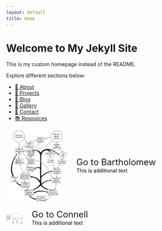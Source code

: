 ```yaml
---
layout: default
title: Home
---
```

# Welcome to My Jekyll Site
This is my custom homepage instead of the README.

Explore different sections below:

- [📄 About](/_pages/about.md/)
- [🚀 Projects](/projects.md/)
- [📝 Blog](/pages/bartholomew.html/)
- [📸 Gallery](/gallery/)
- [📧 Contact](/contact/)
- [📚 Resources](/resources/)


<div class="widget-container" style="display: flex; align-items: center; margin-bottom: 20px;">
  <div class="widget">
    <a href="/Foundational-Papers/pages/bartholomew.html" style="display: flex; flex-direction: row; align-items: center; text-decoration: none;">
      <!-- Image on the left -->
      <img src="/assets/Bartholomew.jpg" alt="Widget Bartholomew" style="max-width: 200px; height: 200px; object-fit: cover; margin-right: 20px;" />
      <!-- Text on the right -->
      <div>
        <p style="margin: 0; font-size: 24px;">Go to Bartholomew</p>
        <!-- Additional text without link styling -->
        <p style="font-size: 14px; color: black; text-decoration: none; margin: 0;">This is additional text</p>
      </div>
    </a>
  </div>
</div>



<div class="widget-container" style="display: flex; align-items: center; margin-bottom: 20px;">
  <div class="widget">
    <a href="/Foundational-Papers/pages/connell.html" style="display: flex; flex-direction: row; align-items: center; text-decoration: none;">
      <!-- Image on the left -->
      <img src="/assets/Connell.jpg" alt="Widget Connell" style="max-width: 50px; height: auto; margin-right: 20px;" />
      <!-- Text on the right -->
      <div>
        <p style="margin: 0; font-size: 24px;">Go to Connell</p>
        <!-- Additional text without link styling -->
        <p style="font-size: 14px; color: black; text-decoration: none; margin: 0;">This is additional text</p>
      </div>
    </a>
  </div>




